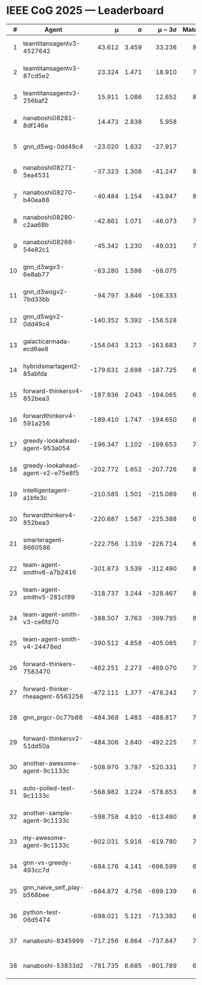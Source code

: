 # IEEE CoG 2025 — Leaderboard

| # | Agent | μ | σ | μ − 3σ | Matches | Updated |
|---:|---|---:|---:|---:|---:|---|
| 1 | teamtitansagentv3-4527642 | 43.612 | 3.459 | 33.236 | 8336 | 2025-08-30 19:09 |
| 2 | teamtitansagentv3-87cd5e2 | 23.324 | 1.471 | 18.910 | 7638 | 2025-08-30 19:09 |
| 3 | teamtitansagentv3-256baf2 | 15.911 | 1.086 | 12.652 | 8034 | 2025-08-30 19:09 |
| 4 | nanaboshi08281-8df146e | 14.473 | 2.838 | 5.958 | 356 | 2025-08-30 19:09 |
| 5 | gnn_d5wg-0dd49c4 | -23.020 | 1.632 | -27.917 | 180 | 2025-08-30 19:09 |
| 6 | nanaboshi08271-5ea4531 | -37.323 | 1.308 | -41.247 | 8218 | 2025-08-30 19:09 |
| 7 | nanaboshi08270-b40ea88 | -40.484 | 1.154 | -43.947 | 8240 | 2025-08-30 19:09 |
| 8 | nanaboshi08280-c2aa68b | -42.861 | 1.071 | -46.073 | 7638 | 2025-08-30 19:09 |
| 9 | nanaboshi08268-54e82c1 | -45.342 | 1.230 | -49.031 | 7760 | 2025-08-30 19:09 |
| 10 | gnn_d3wgv3-6e8ab77 | -63.280 | 1.598 | -68.075 | 218 | 2025-08-30 19:09 |
| 11 | gnn_d3wogv2-7bd33bb | -94.797 | 3.846 | -106.333 | 330 | 2025-08-30 19:09 |
| 12 | gnn_d5wgv2-0dd49c4 | -140.352 | 5.392 | -156.528 | 266 | 2025-08-30 19:09 |
| 13 | galacticarmada-ecd6ae8 | -154.043 | 3.213 | -163.683 | 7640 | 2025-08-30 19:09 |
| 14 | hybridsmartagent2-85abfda | -179.631 | 2.698 | -187.725 | 6921 | 2025-08-30 19:09 |
| 15 | forward-thinkersv4-852bea3 | -187.936 | 2.043 | -194.065 | 6425 | 2025-08-30 19:09 |
| 16 | forwardthinkerv4-591a256 | -189.410 | 1.747 | -194.650 | 6721 | 2025-08-30 19:09 |
| 17 | greedy-lookahead-agent-953a054 | -196.347 | 1.102 | -199.653 | 7264 | 2025-08-30 19:09 |
| 18 | greedy-lookahead-agent-v2-e75e8f5 | -202.772 | 1.652 | -207.726 | 8116 | 2025-08-30 19:09 |
| 19 | intelligentagent-a1bfe3c | -210.585 | 1.501 | -215.089 | 6764 | 2025-08-30 19:09 |
| 20 | forwardthinkerv4-852bea3 | -220.687 | 1.567 | -225.388 | 6674 | 2025-08-30 19:09 |
| 21 | smarteragent-8660586 | -222.756 | 1.319 | -226.714 | 6467 | 2025-08-30 19:09 |
| 22 | team-agent-smithv6-a7b2416 | -301.873 | 3.539 | -312.490 | 8220 | 2025-08-30 19:09 |
| 23 | team-agent-smithv5-281cf89 | -318.737 | 3.244 | -328.467 | 8440 | 2025-08-30 19:09 |
| 24 | team-agent-smith-v3-ce6fd70 | -388.507 | 3.763 | -399.795 | 8998 | 2025-08-30 19:09 |
| 25 | team-agent-smith-v4-24478ed | -390.512 | 4.858 | -405.085 | 7678 | 2025-08-30 19:09 |
| 26 | forward-thinkers-7583470 | -462.251 | 2.273 | -469.070 | 7960 | 2025-08-30 19:09 |
| 27 | forward-thinker-rheaagent-6563256 | -472.111 | 1.377 | -476.242 | 7002 | 2025-08-30 19:09 |
| 28 | gnn_prgcr-0c77b88 | -484.368 | 1.483 | -488.817 | 7390 | 2025-08-30 19:09 |
| 29 | forward-thinkersv2-51dd50a | -484.306 | 2.640 | -492.225 | 7310 | 2025-08-30 19:09 |
| 30 | another-awesome-agent-9c1133c | -508.970 | 3.787 | -520.331 | 7640 | 2025-08-30 19:09 |
| 31 | auto-polled-test-9c1133c | -568.982 | 3.224 | -578.653 | 8100 | 2025-08-30 19:09 |
| 32 | another-sample-agent-9c1133c | -598.758 | 4.910 | -613.490 | 8260 | 2025-08-30 19:09 |
| 33 | my-awesome-agent-9c1133c | -602.031 | 5.916 | -619.780 | 7800 | 2025-08-30 19:09 |
| 34 | gnn-vs-greedy-493cc7d | -684.176 | 4.141 | -696.599 | 6880 | 2025-08-30 19:09 |
| 35 | gnn_naive_self_play-b568bee | -684.872 | 4.756 | -699.139 | 6640 | 2025-08-30 19:09 |
| 36 | python-test-06d5474 | -698.021 | 5.121 | -713.382 | 6900 | 2025-08-30 19:09 |
| 37 | nanaboshi-8345999 | -717.256 | 6.864 | -737.847 | 7030 | 2025-08-30 19:09 |
| 38 | nanaboshi-53833d2 | -781.735 | 6.685 | -801.789 | 6120 | 2025-08-30 19:09 |
